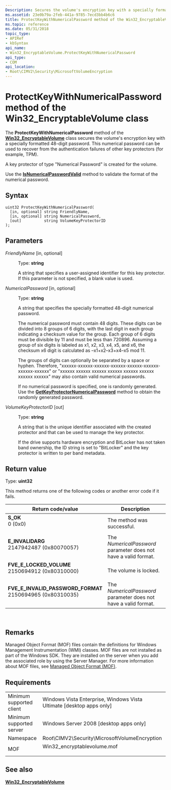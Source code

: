 ```yaml
---
Description: Secures the volume's encryption key with a specially formatted 48-digit password.
ms.assetid: 23e0b79a-2feb-441a-9785-7ecd3bb4b6c6
title: ProtectKeyWithNumericalPassword method of the Win32_EncryptableVolume class
ms.topic: reference
ms.date: 05/31/2018
topic_type: 
- APIRef
- kbSyntax
api_name: 
- Win32_EncryptableVolume.ProtectKeyWithNumericalPassword
api_type: 
- COM
api_location: 
- Root\CIMV2\Security\MicrosoftVolumeEncryption
---
```


# ProtectKeyWithNumericalPassword method of the Win32\_EncryptableVolume class

The **ProtectKeyWithNumericalPassword** method of the [**Win32\_EncryptableVolume**](win32-encryptablevolume.md) class secures the volume's encryption key with a specially formatted 48-digit password. This numerical password can be used to recover from the authentication failures of other key protectors (for example, TPM).

A key protector of type "Numerical Password" is created for the volume.

Use the [**IsNumericalPasswordValid**](isnumericalpasswordvalid-win32-encryptablevolume.md) method to validate the format of the numerical password.

## Syntax


```mof
uint32 ProtectKeyWithNumericalPassword(
  [in, optional] string FriendlyName,
  [in, optional] string NumericalPassword,
  [out]          string VolumeKeyProtectorID
);
```



## Parameters

<dl> <dt>

*FriendlyName* \[in, optional\]
</dt> <dd>

Type: **string**

A string that specifies a user-assigned identifier for this key protector. If this parameter is not specified, a blank value is used.

</dd> <dt>

*NumericalPassword* \[in, optional\]
</dt> <dd>

Type: **string**

A string that specifies the specially formatted 48-digit numerical password.

The numerical password must contain 48 digits. These digits can be divided into 8 groups of 6 digits, with the last digit in each group indicating a checksum value for the group. Each group of 6 digits must be divisible by 11 and must be less than 720896. Assuming a group of six digits is labeled as x1, x2, x3, x4, x5, and x6, the checksum x6 digit is calculated as –x1+x2–x3+x4–x5 mod 11.

The groups of digits can optionally be separated by a space or hyphen. Therefore, "xxxxxx-xxxxxx-xxxxxx-xxxxxx-xxxxxx-xxxxxx-xxxxxx-xxxxxx" or "xxxxxx xxxxxx xxxxxx xxxxxx xxxxxx xxxxxx xxxxxx xxxxxx" may also contain valid numerical passwords.

If no numerical password is specified, one is randomly generated. Use the [**GetKeyProtectorNumericalPassword**](getkeyprotectornumericalpassword-win32-encryptablevolume.md) method to obtain the randomly generated password.

</dd> <dt>

*VolumeKeyProtectorID* \[out\]
</dt> <dd>

Type: **string**

A string that is the unique identifier associated with the created protector and that can be used to manage the key protector.

If the drive supports hardware encryption and BitLocker has not taken band ownership, the ID string is set to "BitLocker" and the key protector is written to per band metadata.

</dd> </dl>

## Return value

Type: **uint32**

This method returns one of the following codes or another error code if it fails.



| Return code/value                                                                                                                                                                  | Description                                                                |
|------------------------------------------------------------------------------------------------------------------------------------------------------------------------------------|----------------------------------------------------------------------------|
| <dl> <dt>**S\_OK**</dt> <dt>0 (0x0)</dt> </dl>                                  | The method was successful.<br/>                                      |
| <dl> <dt>**E\_INVALIDARG**</dt> <dt>2147942487 (0x80070057)</dt> </dl>          | The *NumericalPassword* parameter does not have a valid format.<br/> |
| <dl> <dt>**FVE\_E\_LOCKED\_VOLUME**</dt> <dt>2150694912 (0x80310000)</dt> </dl> | The volume is locked.<br/>                                           |
| <dl> <dt>**FVE\_E\_INVALID\_PASSWORD\_FORMAT**</dt> <dt>2150694965 (0x80310035)</dt> </dl> | The *NumericalPassword* parameter does not have a valid format.<br/>                                                                                                                                                     |



 

## Remarks

Managed Object Format (MOF) files contain the definitions for Windows Management Instrumentation (WMI) classes. MOF files are not installed as part of the Windows SDK. They are installed on the server when you add the associated role by using the Server Manager. For more information about MOF files, see [Managed Object Format (MOF)](../wmisdk/managed-object-format--mof-.md).

## Requirements



|                                     |                                                                                                         |
|-------------------------------------|---------------------------------------------------------------------------------------------------------|
| Minimum supported client<br/> | Windows Vista Enterprise, Windows Vista Ultimate \[desktop apps only\]<br/>                       |
| Minimum supported server<br/> | Windows Server 2008 \[desktop apps only\]<br/>                                                    |
| Namespace<br/>                | Root\\CIMV2\\Security\\MicrosoftVolumeEncryption<br/>                                             |
| MOF<br/>                      | <dl> <dt>Win32\_encryptablevolume.mof</dt> </dl> |



## See also

<dl> <dt>

[**Win32\_EncryptableVolume**](win32-encryptablevolume.md)
</dt> </dl>

 

 